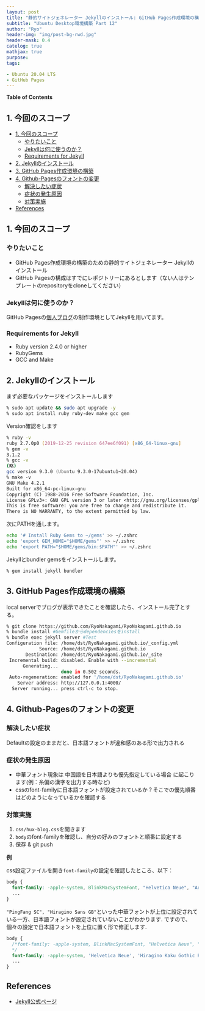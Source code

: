```yaml
---
layout: post
title: "静的サイトジェネレーター Jekyllのインストール: GitHub Pages作成環境の構築"
subtitle: "Ubuntu Desktop環境構築 Part 12"
author: "Ryo"
header-img: "img/post-bg-rwd.jpg"
header-mask: 0.4
catelog: true
mathjax: true
purpose: 
tags:

- Ubuntu 20.04 LTS
- GitHub Pages
---
```




**Table of Contents**
<!-- START doctoc generated TOC please keep comment here to allow auto update -->
<!-- DON'T EDIT THIS SECTION, INSTEAD RE-RUN doctoc TO UPDATE -->
## 1. 今回のスコープ

- [1. 今回のスコープ](#1-%E4%BB%8A%E5%9B%9E%E3%81%AE%E3%82%B9%E3%82%B3%E3%83%BC%E3%83%97)
  - [やりたいこと](#%E3%82%84%E3%82%8A%E3%81%9F%E3%81%84%E3%81%93%E3%81%A8)
  - [Jekyllは何に使うのか？](#jekyll%E3%81%AF%E4%BD%95%E3%81%AB%E4%BD%BF%E3%81%86%E3%81%AE%E3%81%8B)
  - [Requirements for Jekyll](#requirements-for-jekyll)
- [2. Jekyllのインストール](#2-jekyll%E3%81%AE%E3%82%A4%E3%83%B3%E3%82%B9%E3%83%88%E3%83%BC%E3%83%AB)
- [3. GitHub Pages作成環境の構築](#3-github-pages%E4%BD%9C%E6%88%90%E7%92%B0%E5%A2%83%E3%81%AE%E6%A7%8B%E7%AF%89)
- [4. Github-Pagesのフォントの変更](#4-github-pages%E3%81%AE%E3%83%95%E3%82%A9%E3%83%B3%E3%83%88%E3%81%AE%E5%A4%89%E6%9B%B4)
  - [解決したい症状](#%E8%A7%A3%E6%B1%BA%E3%81%97%E3%81%9F%E3%81%84%E7%97%87%E7%8A%B6)
  - [症状の発生原因](#%E7%97%87%E7%8A%B6%E3%81%AE%E7%99%BA%E7%94%9F%E5%8E%9F%E5%9B%A0)
  - [対策実施](#%E5%AF%BE%E7%AD%96%E5%AE%9F%E6%96%BD)
- [References](#references)

<!-- END doctoc generated TOC please keep comment here to allow auto update -->
## 1. 今回のスコープ
### やりたいこと

- GitHub Pages作成環境の構築のための静的サイトジェネレーター Jekyllのインストール
- GitHub Pagesの構成はすでにレポジトリーにあるとします（ない人はテンプレートのrepositoryをcloneしてください）

### Jekyllは何に使うのか？

GitHub Pagesの[個人ブログ](https://ryonakagami.github.io/)の制作環境としてJekyllを用いてます。

### Requirements for Jekyll

- Ruby version 2.4.0 or higher
- RubyGems
- GCC and Make

## 2. Jekyllのインストール

まず必要なパッケージをインストールします

```zsh
% sudo apt update && sudo apt upgrade -y
% sudo apt install ruby ruby-dev make gcc gem
```

Version確認をします

```zsh
% ruby -v
ruby 2.7.0p0 (2019-12-25 revision 647ee6f091) [x86_64-linux-gnu]
% gem -v
3.1.2
% gcc -v
(略)
gcc version 9.3.0 (Ubuntu 9.3.0-17ubuntu1~20.04) 
% make -v
GNU Make 4.2.1
Built for x86_64-pc-linux-gnu
Copyright (C) 1988-2016 Free Software Foundation, Inc.
License GPLv3+: GNU GPL version 3 or later <http://gnu.org/licenses/gpl.html>
This is free software: you are free to change and redistribute it.
There is NO WARRANTY, to the extent permitted by law.
```

次にPATHを通します。

```zsh
echo '# Install Ruby Gems to ~/gems' >> ~/.zshrc
echo 'export GEM_HOME="$HOME/gems"' >> ~/.zshrc
echo 'export PATH="$HOME/gems/bin:$PATH"' >> ~/.zshrc
```

Jekyllとbundler gemsをインストールします。

```
% gem install jekyll bundler
```

## 3. GitHub Pages作成環境の構築

local serverでブログが表示できたことを確認したら、インストール完了とする。

```zsh
% git clone https://github.com/RyoNakagami/RyoNakagami.github.io
% bundle install #Gemfileからdependenciesをinstall
% bundle exec jekyll server #Test
Configuration file: /home/dst/RyoNakagami.github.io/_config.yml
            Source: /home/dst/RyoNakagami.github.io
       Destination: /home/dst/RyoNakagami.github.io/_site
 Incremental build: disabled. Enable with --incremental
      Generating... 
                    done in 0.502 seconds.
 Auto-regeneration: enabled for '/home/dst/RyoNakagami.github.io'
    Server address: http://127.0.0.1:4000/
  Server running... press ctrl-c to stop.
```



## 4. Github-Pagesのフォントの変更
### 解決したい症状

Defaultの設定のままだと、日本語フォントが違和感のある形で出力される

### 症状の発生原因

- 中華フォント現象は 中国語を日本語よりも優先指定している場合 に起こります(例：糸偏の漢字を出力する時など)
- cssのfont-familyに日本語フォントが設定されているか？そこでの優先順番はどのようになっているかを確認する

### 対策実施

1. `css/hux-blog.css`を開きます
2. `body`のfont-familyを確認し、自分の好みのフォントと順番に設定する
3. 保存 & git push

**例**

css設定ファイルを開き`font-family`の設定を確認したところ、以下：

```css
body {
  font-family: -apple-system, BlinkMacSystemFont, "Helvetica Neue", "Arial", "PingFang SC", "Hiragino Sans GB", "STHeiti", "Microsoft YaHei", "Microsoft JhengHei", "Source Han Sans SC", "Noto Sans CJK SC", "Source Han Sans CN", "Noto Sans SC", "Source Han Sans TC", "Noto Sans CJK TC", "WenQuanYi Micro Hei", SimSun, sans-serif;
  ...
}
```

`"PingFang SC", "Hiragino Sans GB"`といった中華フォントが上位に設定されている一方、日本語フォントが設定されていないことがわかります. 
ですので、個々の設定で日本語フォントを上位に置く形で修正します.

```css
body {
  /*font-family: -apple-system, BlinkMacSystemFont, "Helvetica Neue", "Arial", "PingFang SC", "Hiragino Sans GB", "STHeiti", "Microsoft YaHei", "Microsoft JhengHei", "Source Han Sans SC", "Noto Sans CJK SC", "Source Han Sans CN", "Noto Sans SC", "Source Han Sans TC", "Noto Sans CJK TC", "WenQuanYi Micro Hei", SimSun, sans-serif;
  */
  font-family: -apple-system, 'Helvetica Neue', 'Hiragino Kaku Gothic ProN', 'ヒラギノ角ゴ ProN W3', Meiryo, メイリオ, Osaka, 'MS PGothic', arial, helvetica, sans-serif;
  ...
}
```


## References

- [Jekyll公式ページ](https://jekyllrb.com/docs/)